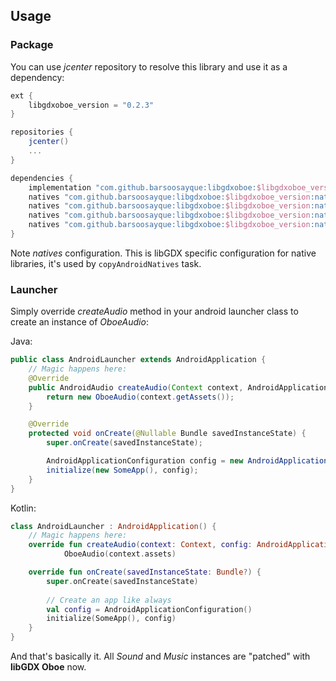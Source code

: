 ## Usage

### Package

You can use *jcenter* repository to resolve this library and use it as a dependency:

```groovy
ext {
    libgdxoboe_version = "0.2.3"
}

repositories {
    jcenter()
    ...
}

dependencies {
    implementation "com.github.barsoosayque:libgdxoboe:$libgdxoboe_version"
    natives "com.github.barsoosayque:libgdxoboe:$libgdxoboe_version:natives-armeabi-v7a"
    natives "com.github.barsoosayque:libgdxoboe:$libgdxoboe_version:natives-arm64-v8a"
    natives "com.github.barsoosayque:libgdxoboe:$libgdxoboe_version:natives-x86"
    natives "com.github.barsoosayque:libgdxoboe:$libgdxoboe_version:natives-x86_64"
}
```

Note *natives* configuration. This is libGDX specific configuration for native libraries, it's used by `copyAndroidNatives` task.

### Launcher

Simply override *createAudio* method in your android launcher class to create an instance of *OboeAudio*:

Java:
```java
public class AndroidLauncher extends AndroidApplication {
    // Magic happens here:
    @Override
    public AndroidAudio createAudio(Context context, AndroidApplicationConfiguration config) {
        return new OboeAudio(context.getAssets());
    }

    @Override
    protected void onCreate(@Nullable Bundle savedInstanceState) {
        super.onCreate(savedInstanceState);

        AndroidApplicationConfiguration config = new AndroidApplicationConfiguration();
        initialize(new SomeApp(), config);
    }
}
```

Kotlin:
```kotlin
class AndroidLauncher : AndroidApplication() {
    // Magic happens here:
    override fun createAudio(context: Context, config: AndroidApplicationConfiguration): AndroidAudio =
            OboeAudio(context.assets)

    override fun onCreate(savedInstanceState: Bundle?) {
        super.onCreate(savedInstanceState)
        
        // Create an app like always
        val config = AndroidApplicationConfiguration()
        initialize(SomeApp(), config)
    }
}
```

And that's basically it. All *Sound* and *Music* instances are "patched" with **libGDX Oboe** now.
